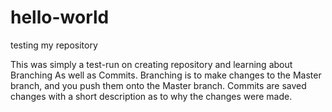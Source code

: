 # hello-world
testing my repository

  This was simply a test-run on creating repository and learning about Branching
    As well as Commits. Branching is to make changes to the Master branch, and you
    push them onto the Master branch. Commits are saved changes with a short
    description as to why the changes were made.

